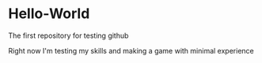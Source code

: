 # Hello-World
The first repository for testing github

Right now I'm testing my skills and making a game with minimal experience
